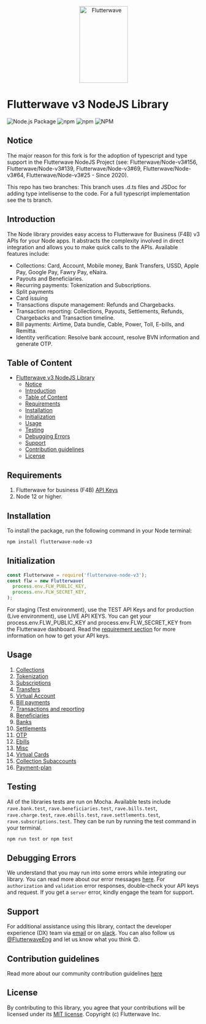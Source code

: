 <p align="center">
    <img title="Flutterwave" height="200" src="https://flutterwave.com/images/logo/full.svg" width="50%"/>
</p>

# Flutterwave v3 NodeJS Library

![Node.js Package](https://github.com/Flutterwave/Flutterwave-node-v3/workflows/Node.js%20Package/badge.svg)
![npm](https://img.shields.io/npm/v/flutterwave-node-v3)
![npm](https://img.shields.io/npm/dt/flutterwave-node-v3)
![NPM](https://img.shields.io/npm/l/flutterwave-node-v3)

## Notice

The major reason for this fork is for the adoption of typescript and type support in the Flutterwave NodeJS Project
(see: Flutterwave/Node-v3#156, Flutterwave/Node-v3#139, Flutterwave/Node-v3#69, Flutterwave/Node-v3#64, Flutterwave/Node-v3#25 - Since 2020).

This repo has two branches: This branch uses .d.ts files and JSDoc for adding type intellisense to the code. For a full typescript implementation see the ts branch.

## Introduction

The Node library provides easy access to Flutterwave for Business (F4B) v3 APIs for your Node apps. It abstracts the complexity involved in direct integration and allows you to make quick calls to the APIs.
Available features include:

- Collections: Card, Account, Mobile money, Bank Transfers, USSD, Apple Pay, Google Pay, Fawry Pay, eNaira.
- Payouts and Beneficiaries.
- Recurring payments: Tokenization and Subscriptions.
- Split payments
- Card issuing
- Transactions dispute management: Refunds and Chargebacks.
- Transaction reporting: Collections, Payouts, Settlements, Refunds, Chargebacks and Transaction timeline.
- Bill payments: Airtime, Data bundle, Cable, Power, Toll, E-bills, and Remitta.
- Identity verification: Resolve bank account, resolve BVN information and generate OTP.

## Table of Content

- [Flutterwave v3 NodeJS Library](#flutterwave-v3-nodejs-library)
  - [Notice](#notice)
  - [Introduction](#introduction)
  - [Table of Content](#table-of-content)
  - [Requirements](#requirements)
  - [Installation](#installation)
  - [Initialization](#initialization)
  - [Usage](#usage)
  - [Testing](#testing)
  - [Debugging Errors](#debugging-errors)
  - [Support](#support)
  - [Contribution guidelines](#contribution-guidelines)
  - [License](#license)

## Requirements

1. Flutterwave for business (F4B) [API Keys](https://developer.flutterwave.com/docs/integration-guides/authentication)
2. Node 12 or higher.

## Installation

To install the package, run the following command in your Node terminal:

```sh
npm install flutterwave-node-v3
```

## Initialization

```javascript
const Flutterwave = require('flutterwave-node-v3');
const flw = new Flutterwave(
  process.env.FLW_PUBLIC_KEY,
  process.env.FLW_SECRET_KEY,
);
```

For staging (Test environment), use the TEST API Keys and for production (Live environment), use LIVE API KEYS.
You can get your process.env.FLW_PUBLIC_KEY and process.env.FLW_SECRET_KEY from the Flutterwave dashboard. Read the [requirement section](#requirements) for more information on how to get your API keys.

## Usage

1. [Collections](documentation/collections.md)
2. [Tokenization](documentation/tokenization.md)
3. [Subscriptions](documentation/subscription.md)
4. [Transfers](documentation/transfers.md)
5. [Virtual Account](documentation/virtualAccount.md)
6. [Bill payments](documentation/billPayments.md)
7. [Transactions and reporting](documentation/transactions.md)
8. [Beneficiaries](documentation/beneficiary.md)
9. [Banks](documentation/banks.md)
10. [Settlements](documentation/settlements.md)
11. [OTP](documentation/otp.md)
12. [Ebills](documentation/ebills.md)
13. [Misc](documentation/misc.md)
14. [Virtual Cards](documentation/virtualCard.md)
15. [Collection Subaccounts](documentation/subaccount.md)
16. [Payment-plan](documentation/payment-plan.md)

## Testing

All of the libraries tests are run on Mocha. Available tests include `rave.bank.test`, `rave.beneficiaries.test`, `rave.bills.test`, `rave.charge.test`, `rave.ebills.test`, `rave.settlements.test`, `rave.subscriptions.test`. They can be run by running the test command in your terminal.

```sh
npm run test or npm test
```

## Debugging Errors

We understand that you may run into some errors while integrating our library. You can read more about our error messages [here](https://developer.flutterwave.com/docs/integration-guides/errors).
For `authorization` and `validation` error responses, double-check your API keys and request. If you get a `server` error, kindly engage the team for support.

## Support

For additional assistance using this library, contact the developer experience (DX) team via [email](mailto:developers@flutterwavego.com) or on [slack](https://bit.ly/34Vkzcg).
You can also follow us [@FlutterwaveEng](https://twitter.com/FlutterwaveEng) and let us know what you think 😊.

## Contribution guidelines

Read more about our community contribution guidelines [here](/CONTRIBUTING.md)

## License

By contributing to this library, you agree that your contributions will be licensed under its [MIT license](/LICENSE).
Copyright (c) Flutterwave Inc.
